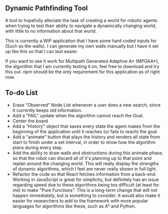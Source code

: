 ## Dynamic Pathfinding Tool

A tool to hopefully alleviate the task of creating a world for robotic agents when trying to test their ability to navigate a dynamically changing world, with little to no information about that world.

This is currently a WiP application that I have some hard coded inputs for (Such as the walls). I can generate my own walls manually but I have it set up like this so that I can test easier.

If you want to see it work for Multipath Generated Adaptive A* (MPGAA*), the algorithm that I am currently testing it on, feel free to download and try this out. npm should be the only requirement for this application as of right now.

  

## To-do List
* Erase "Observed" Node List whenever a user does a new search, since it currently keeps old information.
* Add a "FAIL" update when the algorithm cannot reach the Goal.
* Center the board
* Add a "History" object that saves every state the agent makes from the beginning of the application until it reaches (or fails to reach) the goal.
* Add a "animate" button that plays the history and renders all state from start to finish under a set interval, in order to show how the algorithm plans during every step.
* Add the ability to draw walls and obstructions during this animate phase, so that the robot can discard all of it's planning up to that point and replan around the changing world. This will really display the strengths of dynamic algorithms, which I feel are never really shown in full light.
* Refactor the code so that React fetches information from a back-end. Working in JavaScript is great for simplicity, but definitely has an issue regarding speed due to these algorithms being too difficult (at least for me) to make "Pure Functions". This is a long-term change that will not happen immediately, but is something to consider. It would also make it easier for researchers to add to the framework with more popular languages for algorithms like these, such as A* and Python.

